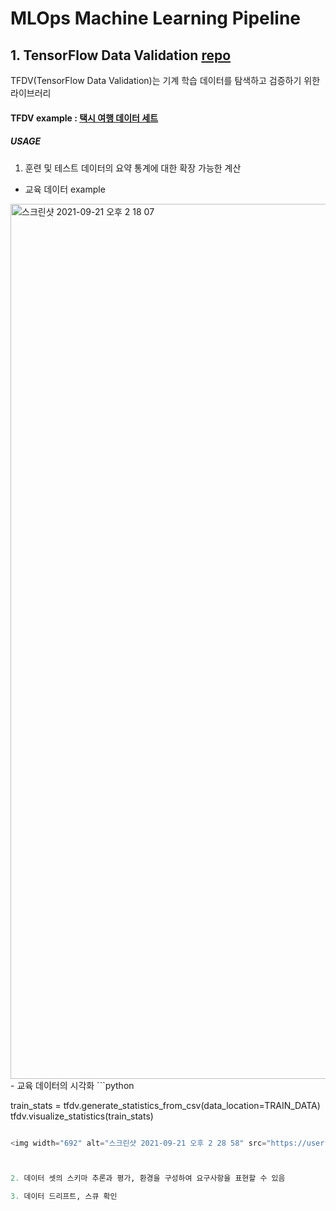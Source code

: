 # MLOps Machine Learning Pipeline

## 1. TensorFlow Data Validation [repo](https://github.com/tensorflow/data-validation)
TFDV(TensorFlow Data Validation)는 기계 학습 데이터를 탐색하고 검증하기 위한 라이브러리

#### TFDV example : [택시 여행 데이터 세트](https://data.cityofchicago.org/Transportation/Taxi-Trips/wrvz-psew)
##### USAGE
1. 훈련 및 테스트 데이터의 요약 통계에 대한 확장 가능한 계산
- 교육 데이터 example
<img width="1400" alt="스크린샷 2021-09-21 오후 2 18 07" src="https://user-images.githubusercontent.com/45285053/134116002-d3a02ed4-57a1-4cd4-9330-e88e4fd4ae4b.png">
- 교육 데이터의 시각화
```python

train_stats = tfdv.generate_statistics_from_csv(data_location=TRAIN_DATA)
tfdv.visualize_statistics(train_stats)
```python

<img width="692" alt="스크린샷 2021-09-21 오후 2 28 58" src="https://user-images.githubusercontent.com/45285053/134116324-61bb3a38-7819-458d-8fe2-24557a72032e.png">



2. 데이터 셋의 스키마 추론과 평가, 환경을 구성하여 요구사항을 표현할 수 있음

3. 데이터 드리프트, 스큐 확인
